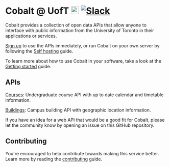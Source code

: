 Cobalt @ UofT [<img src="https://avatars0.githubusercontent.com/u/10912859" width="24" height="24" />](https://cobalt.qas.im) [![Slack][slackin-badge]][slackin]
=============
Cobalt provides a collection of open data APIs that allow anyone to interface with public information from the University of Toronto in their applications or services.

[Sign up](https://cobalt.qas.im/signup) to use the APIs immediately, or run Cobalt on your own server by following the [Self hosting](https://cobalt.qas.im/docs/getting-started/self-hosting) guide.

To learn more about how to use Cobalt in your software, take a look at the [Getting started](https://cobalt.qas.im/docs/getting-started/introduction) guide.

APIs
----------
[Courses](https://cobalt.qas.im/docs/course-api/introduction): Undergraduate course API with up to date calendar and timetable information.

[Buildings](https://cobalt.qas.im/docs/building-api/introduction): Campus building API with geographic location information.

If you have an idea for a web API that would be a good fit for Cobalt, please let the community know by opening an issue on this GitHub repository.


Contributing
----

You're encouraged to help contribute towards making this service better. Learn more by reading the [contributing](https://cobalt.qas.im/docs/getting-started/contributing) guide.

[slackin]: https://cobalt-slack.herokuapp.com/
[slackin-badge]: https://cobalt-slack.herokuapp.com/badge.svg


